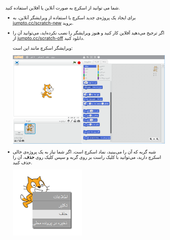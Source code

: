 شما می توانید از اسکرچ به صورت آنلاین یا آفلاین استفاده کنید.

+ برای ایجاد یک پروژه‌ی جدید اسکرچ با استفاده از ویرایشگر آنلاین، به <a href="http://jumpto.cc/scratch-new" target="_blank">jumpto.cc/scratch-new</a> بروید.

+ اگر ترجیح می‌دهید آفلاین کار کنید و هنوز ویرایشگر را نصب نکرده‌اید، می‌توانید آن را از <a href="http://jumpto.cc/scratch-off" target="_blank">jumpto.cc/scratch-off</a> دانلود کنید.
    
    ویرایشگر اسکرچ مانند این است:
    
    ![عکس صفحه](images/scratch-editor.png)

+ شبه گربه که آن را می‌بینید، نماد اسکرچ است. اگر شما نیاز به یک پروژه‌ی خالی اسکرچ دارید، می‌توانید با کلیک راست بر روی گربه و سپس کلیک روی **حذف**، آن را حذف کنید.
    
    ![عکس صفحه](images/delete.png)